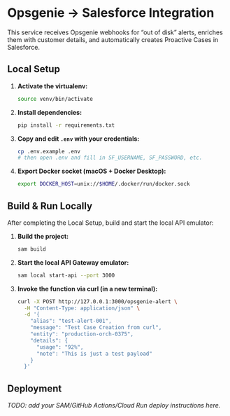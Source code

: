 # Opsgenie → Salesforce Integration

This service receives Opsgenie webhooks for “out of disk” alerts, enriches them with customer details, and automatically creates Proactive Cases in Salesforce.

## Local Setup

1. **Activate the virtualenv:**

   ```bash
   source venv/bin/activate
   ```

2. **Install dependencies:**

   ```bash
   pip install -r requirements.txt
   ```

3. **Copy and edit `.env` with your credentials:**

   ```bash
   cp .env.example .env
   # then open .env and fill in SF_USERNAME, SF_PASSWORD, etc.
   ```

4. **Export Docker socket (macOS + Docker Desktop):**

   ```bash
   export DOCKER_HOST=unix://$HOME/.docker/run/docker.sock
   ```

## Build & Run Locally

After completing the Local Setup, build and start the local API emulator:

1. **Build the project:**

   ```bash
   sam build
   ```

2. **Start the local API Gateway emulator:**

   ```bash
   sam local start-api --port 3000
   ```

3. **Invoke the function via curl (in a new terminal):**

   ```bash
   curl -X POST http://127.0.0.1:3000/opsgenie-alert \
     -H "Content-Type: application/json" \
     -d '{
       "alias": "test-alert-001",
       "message": "Test Case Creation from curl",
       "entity": "production-orch-0375",
       "details": {
         "usage": "92%",
         "note": "This is just a test payload"
       }
     }'
   ```

## Deployment

*TODO: add your SAM/GitHub Actions/Cloud Run deploy instructions here.*
